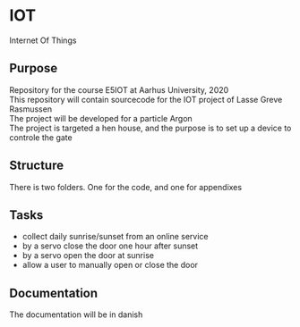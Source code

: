 # IOT
Internet Of Things



## Purpose
Repository for the course E5IOT at Aarhus University, 2020  
This repository will contain sourcecode for the IOT project of Lasse Greve Rasmussen  
The project will be developed for a particle Argon  
The project is targeted a hen house, and the purpose is to set up a device to controle the gate  

## Structure
There is two folders. One for the code, and one for appendixes

## Tasks
- collect daily sunrise/sunset from an online service
- by a servo close the door one hour after sunset
- by a servo open the door at sunrise
- allow a user to manually open or close the door

## Documentation
The documentation will be in danish
